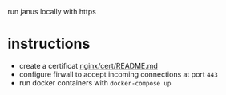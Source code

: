 run janus locally with https

# instructions
- create a certificat [nginx/cert/README.md](https://github.com/Leon-OnlineLearning/leon-all/blob/main/nginx/cert/README.md)
- configure firwall to accept incoming connections at port `443`
- run docker containers with `docker-compose up`
